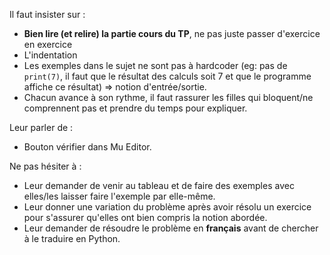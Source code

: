 Il faut insister sur :

- **Bien lire (et relire) la partie cours du TP**, ne pas juste passer
  d'exercice en exercice
- L'indentation
- Les exemples dans le sujet ne sont pas à hardcoder (eg: pas de `print(7)`, il
  faut que le résultat des calculs soit 7 et que le programme affiche ce
  résultat) => notion d'entrée/sortie.
- Chacun avance à son rythme, il faut rassurer les filles qui bloquent/ne
  comprennent pas et prendre du temps pour expliquer.

Leur parler de :

- Bouton vérifier dans Mu Editor.

Ne pas hésiter à :

- Leur demander de venir au tableau et de faire des exemples avec elles/les
  laisser faire l'exemple par elle-même.
- Leur donner une variation du problème après avoir résolu un exercice pour
  s'assurer qu'elles ont bien compris la notion abordée.
- Leur demander de résoudre le problème en **français** avant de chercher à le
  traduire en Python.
